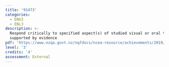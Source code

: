 ```yaml
---
title: '91473'
categories:
  - ENG3
  - ENL3
description: >-
  Respond critically to specified aspect(s) of studied visual or oral text(s),
  supported by evidence
pdf: 'https://www.nzqa.govt.nz/nqfdocs/ncea-resource/achievements/2019/as91473.pdf'
level: '3'
credits: '4'
assessment: External
---
```


